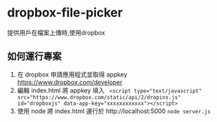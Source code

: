 # dropbox-file-picker

提供用戶在檔案上傳時,使用dropbox

## 如何運行專案

1. 在 dropbox 申請應用程式並取得 appkey 　https://www.dropbox.com/developer
1. 編輯 index.html 將 appkey 填入 ``` <script type="text/javascript" src="https://www.dropbox.com/static/api/2/dropins.js" id="dropboxjs" data-app-key="xxxxxxxxxxxx"></script>```
1. 使用 node 將 index.html 運行於 http://localhost:5000
``` node server.js ```
